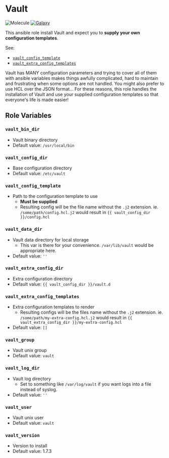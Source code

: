 # Vault

![Molecule](https://github.com/DaazKu/ansible-vault/actions/workflows/molecule.yml/badge.svg?branch=master&event=push)
[![Galaxy](https://img.shields.io/badge/Galaxy-ansible__vault-informational?logo=Ansible&logoColor=848c96)](https://galaxy.ansible.com/daazku/ansible_vault)

This ansible role install Vault and expect you to **supply your own configuration templates**.

See:
- [`vault_config_template`](#vault_config_template)
- [`vault_extra_config_templates`](#vault_extra_config_templates)

Vault has MANY configuration parameters and trying to cover all of them with ansible variables makes things awfully complicated,
hard to maintain and frustrating when some options are not handled. You might also prefer to use HCL over the JSON format...
For these reasons, this role handles the installation of Vault and use your supplied configuration templates so that everyone's life is made easier!

## Role Variables

### `vault_bin_dir`
- Vault binary directory
- Default value: `/usr/local/bin`

### `vault_config_dir`
- Base configuration directory
- Default value: `/etc/vault`

### `vault_config_template`
- Path to the configuration template to use
    - **Must be supplied**
    - Resulting config will be the file name without the `.j2` extension. ie. `/some/path/config.hcl.j2` would result in `{{ vault_config_dir }}/config.hcl`

### `vault_data_dir`
- Vault data directory for local storage
  - This var is there for your convenience. `/var/lib/vault` would be appropriate here.
- Default value: `''`

### `vault_extra_config_dir`
- Extra configuration directory
- Default value: `{{ vault_config_dir }}/vault.d`

### `vault_extra_config_templates`
- Extra configuration templates to render
    - Resulting configs will be the files name without the `.j2` extension. ie. `/some/path/my-extra-config.hcl.j2` would result in `{{ vault_extra_config_dir }}/my-extra-config.hcl`
- Default value: `[]`

### `vault_group`
- Vault unix group
- Default value: `vault`

### `vault_log_dir`
- Vault log directory
  - Set to something like `/var/log/vault` if you want logs into a file instead of syslog.
- Default value: `''`

### `vault_user`
- Vault unix user
- Default value: `vault`

### `vault_version`
- Version to install
- Default value: 1.7.3
